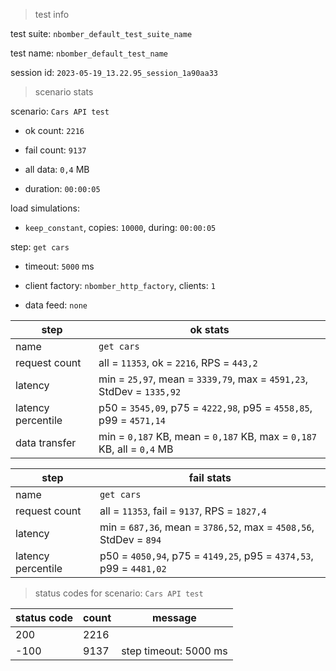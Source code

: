 > test info

test suite: `nbomber_default_test_suite_name`

test name: `nbomber_default_test_name`

session id: `2023-05-19_13.22.95_session_1a90aa33`

> scenario stats

scenario: `Cars API test`

  - ok count: `2216`

  - fail count: `9137`

  - all data: `0,4` MB

  - duration: `00:00:05`

load simulations:

  - `keep_constant`, copies: `10000`, during: `00:00:05`

step: `get cars`

  - timeout: `5000` ms

  - client factory: `nbomber_http_factory`, clients: `1`

  - data feed: `none`

|step|ok stats|
|---|---|
|name|`get cars`|
|request count|all = `11353`, ok = `2216`, RPS = `443,2`|
|latency|min = `25,97`, mean = `3339,79`, max = `4591,23`, StdDev = `1335,92`|
|latency percentile|p50 = `3545,09`, p75 = `4222,98`, p95 = `4558,85`, p99 = `4571,14`|
|data transfer|min = `0,187` KB, mean = `0,187` KB, max = `0,187` KB, all = `0,4` MB|


|step|fail stats|
|---|---|
|name|`get cars`|
|request count|all = `11353`, fail = `9137`, RPS = `1827,4`|
|latency|min = `687,36`, mean = `3786,52`, max = `4508,56`, StdDev = `894`|
|latency percentile|p50 = `4050,94`, p75 = `4149,25`, p95 = `4374,53`, p99 = `4481,02`|


> status codes for scenario: `Cars API test`

|status code|count|message|
|---|---|---|
|200|2216||
|-100|9137|step timeout: 5000 ms|


